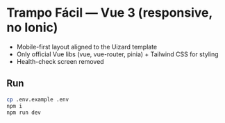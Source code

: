 # Trampo Fácil — Vue 3 (responsive, no Ionic)
- Mobile-first layout aligned to the Uizard template
- Only official Vue libs (vue, vue-router, pinia) + Tailwind CSS for styling
- Health-check screen removed

## Run
```bash
cp .env.example .env
npm i
npm run dev
```
